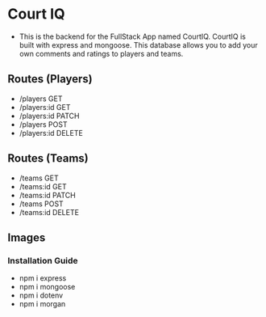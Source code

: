 # Court IQ
* This is the backend for the FullStack App named CourtIQ. CourtIQ is built with express and mongoose. This database allows you to add your own comments and ratings to players and teams. 

## Routes (Players)
* /players GET
* /players:id GET
* /players:id PATCH
* /players POST
* /players:id DELETE

## Routes (Teams)
* /teams GET
* /teams:id GET
* /teams:id PATCH
* /teams POST
* /teams:id DELETE

## Images


### Installation Guide
* npm i express
* npm i mongoose
* npm i dotenv
* npm i morgan


